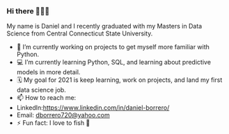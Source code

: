 ### Hi there 🙋🏻‍♂️

My name is Daniel and I recently graduated with my Masters in Data Science from Central Connecticut State University.

- 🔭 I’m currently working on projects to get myself more familiar with Python.
- 💻 I’m currently learning Python, SQL, and learning about predictive models in more detail.
- 🗓 My goal for 2021 is keep learning, work on projects, and land my first data science job.
- 📫 How to reach me: 
- LinkedIn:https://www.linkedin.com/in/daniel-borrero/
- Email: dborrero720@yahoo.com
- ⚡ Fun fact: I love to fish 🎣
